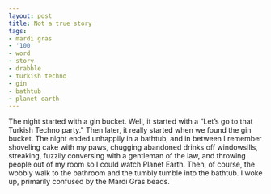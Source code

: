 ```yaml
---
layout: post
title: Not a true story
tags:
- mardi gras
- '100'
- word
- story
- drabble
- turkish techno
- gin
- bathtub
- planet earth
---
```

The night started with a gin bucket. Well, it started with a “Let’s go to that Turkish Techno party." Then later, it really started when we found the gin bucket. The night ended unhappily in a bathtub, and in between I remember shoveling cake with my paws, chugging abandoned drinks off windowsills, streaking, fuzzily conversing with a gentleman of the law, and throwing people out of my room so I could watch Planet Earth. Then, of course, the wobbly walk to the bathroom and the tumbly tumble into the bathtub.
I woke up, primarily confused by the Mardi Gras beads. 
